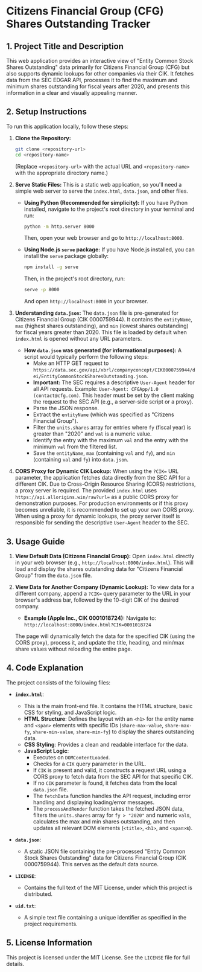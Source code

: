 # Citizens Financial Group (CFG) Shares Outstanding Tracker

## 1. Project Title and Description
This web application provides an interactive view of "Entity Common Stock Shares Outstanding" data primarily for Citizens Financial Group (CFG) but also supports dynamic lookups for other companies via their CIK. It fetches data from the SEC EDGAR API, processes it to find the maximum and minimum shares outstanding for fiscal years after 2020, and presents this information in a clear and visually appealing manner.

## 2. Setup Instructions

To run this application locally, follow these steps:

1.  **Clone the Repository:**
    ```bash
    git clone <repository-url>
    cd <repository-name>
    ```
    (Replace `<repository-url>` with the actual URL and `<repository-name>` with the appropriate directory name.)

2.  **Serve Static Files:**
    This is a static web application, so you'll need a simple web server to serve the `index.html`, `data.json`, and other files.

    *   **Using Python (Recommended for simplicity):**
        If you have Python installed, navigate to the project's root directory in your terminal and run:
        ```bash
        python -m http.server 8000
        ```
        Then, open your web browser and go to `http://localhost:8000`.

    *   **Using Node.js `serve` package:**
        If you have Node.js installed, you can install the `serve` package globally:
        ```bash
        npm install -g serve
        ```
        Then, in the project's root directory, run:
        ```bash
        serve -p 8000
        ```
        And open `http://localhost:8000` in your browser.

3.  **Understanding `data.json`:**
    The `data.json` file is pre-generated for Citizens Financial Group (CIK 0000759944). It contains the `entityName`, `max` (highest shares outstanding), and `min` (lowest shares outstanding) for fiscal years greater than 2020. This file is loaded by default when `index.html` is opened without any URL parameters.

    *   **How `data.json` was generated (for informational purposes):**
        A script would typically perform the following steps:
        *   Make an HTTP GET request to `https://data.sec.gov/api/xbrl/companyconcept/CIK0000759944/dei/EntityCommonStockSharesOutstanding.json`.
        *   **Important:** The SEC requires a descriptive `User-Agent` header for all API requests. Example: `User-Agent: CFGApp/1.0 (contact@cfg.com)`. This header must be set by the client making the request to the SEC API (e.g., a server-side script or a proxy).
        *   Parse the JSON response.
        *   Extract the `entityName` (which was specified as "Citizens Financial Group").
        *   Filter the `units.shares` array for entries where `fy` (fiscal year) is greater than "2020" and `val` is a numeric value.
        *   Identify the entry with the maximum `val` and the entry with the minimum `val` from the filtered list.
        *   Save the `entityName`, `max` (containing `val` and `fy`), and `min` (containing `val` and `fy`) into `data.json`.

4.  **CORS Proxy for Dynamic CIK Lookup:**
    When using the `?CIK=` URL parameter, the application fetches data directly from the SEC API for a different CIK. Due to Cross-Origin Resource Sharing (CORS) restrictions, a proxy server is required. The provided `index.html` uses `https://api.allorigins.win/raw?url=` as a public CORS proxy for demonstration purposes. For production environments or if this proxy becomes unreliable, it is recommended to set up your own CORS proxy. When using a proxy for dynamic lookups, the proxy server itself is responsible for sending the descriptive `User-Agent` header to the SEC.

## 3. Usage Guide

1.  **View Default Data (Citizens Financial Group):**
    Open `index.html` directly in your web browser (e.g., `http://localhost:8000/index.html`). This will load and display the shares outstanding data for "Citizens Financial Group" from the `data.json` file.

2.  **View Data for Another Company (Dynamic Lookup):**
    To view data for a different company, append a `?CIK=` query parameter to the URL in your browser's address bar, followed by the 10-digit CIK of the desired company.

    *   **Example (Apple Inc., CIK 0001018724):**
        Navigate to: `http://localhost:8000/index.html?CIK=0001018724`

    The page will dynamically fetch the data for the specified CIK (using the CORS proxy), process it, and update the title, heading, and min/max share values without reloading the entire page.

## 4. Code Explanation

The project consists of the following files:

*   **`index.html`**:
    *   This is the main front-end file. It contains the HTML structure, basic CSS for styling, and JavaScript logic.
    *   **HTML Structure**: Defines the layout with an `<h1>` for the entity name and `<span>` elements with specific IDs (`share-max-value`, `share-max-fy`, `share-min-value`, `share-min-fy`) to display the shares outstanding data.
    *   **CSS Styling**: Provides a clean and readable interface for the data.
    *   **JavaScript Logic**:
        *   Executes on `DOMContentLoaded`.
        *   Checks for a `CIK` query parameter in the URL.
        *   If `CIK` is present and valid, it constructs a request URL using a CORS proxy to fetch data from the SEC API for that specific CIK.
        *   If no `CIK` parameter is found, it fetches data from the local `data.json` file.
        *   The `fetchData` function handles the API request, including error handling and displaying loading/error messages.
        *   The `processAndRender` function takes the fetched JSON data, filters the `units.shares` array for `fy > "2020"` and numeric `val`s, calculates the max and min shares outstanding, and then updates all relevant DOM elements (`<title>`, `<h1>`, and `<span>`s).

*   **`data.json`**:
    *   A static JSON file containing the pre-processed "Entity Common Stock Shares Outstanding" data for Citizens Financial Group (CIK 0000759944). This serves as the default data source.

*   **`LICENSE`**:
    *   Contains the full text of the MIT License, under which this project is distributed.

*   **`uid.txt`**:
    *   A simple text file containing a unique identifier as specified in the project requirements.

## 5. License Information
This project is licensed under the MIT License. See the `LICENSE` file for full details.

